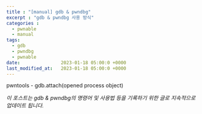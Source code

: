 ```yaml
---
title : "[manual] gdb & pwndbg"
excerpt : "gdb & pwndbg 사용 방식"
categories :
  - pwnable
  - manual
tags:
  - gdb
  - pwndbg
  - pwnable
date:               2023-01-18 05:00:0 +0000
last_modified_at:   2023-01-18 05:00:0 +0000
---
```


pwntools - gdb.attach(opened process object)

*이 포스트는 gdb & pwndbg의 명령어 및 사용법 등을 기록하기 위한 글로 지속적으로 업데이트 됩니다.*